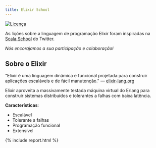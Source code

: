 ```yaml
---
title: Elixir School
---
```


[![Licença](//img.shields.io/badge/license-MIT-brightgreen.svg)](http://opensource.org/licenses/MIT)

As lições sobre a linguagem de programação Elixir foram inspiradas na [Scala School](http://twitter.github.io/scala_school/) do Twitter.

_Nós encorajamos a sua participação e colaboração!_

## Sobre o Elixir

"Elixir é uma linguagem dinâmica e funcional projetada para construir aplicações escaláveis e de fácil manutenção." — [elixir-lang.org](http://elixir-lang.org/)

Elixir aproveita a massivamente testada máquina virtual do Erlang para construir sistemas distribuídos e tolerantes a falhas com baixa latência.

__Características__:

+ Escalável
+ Tolerante a falhas
+ Programação funcional
+ Extensível

{% include report.html %}
